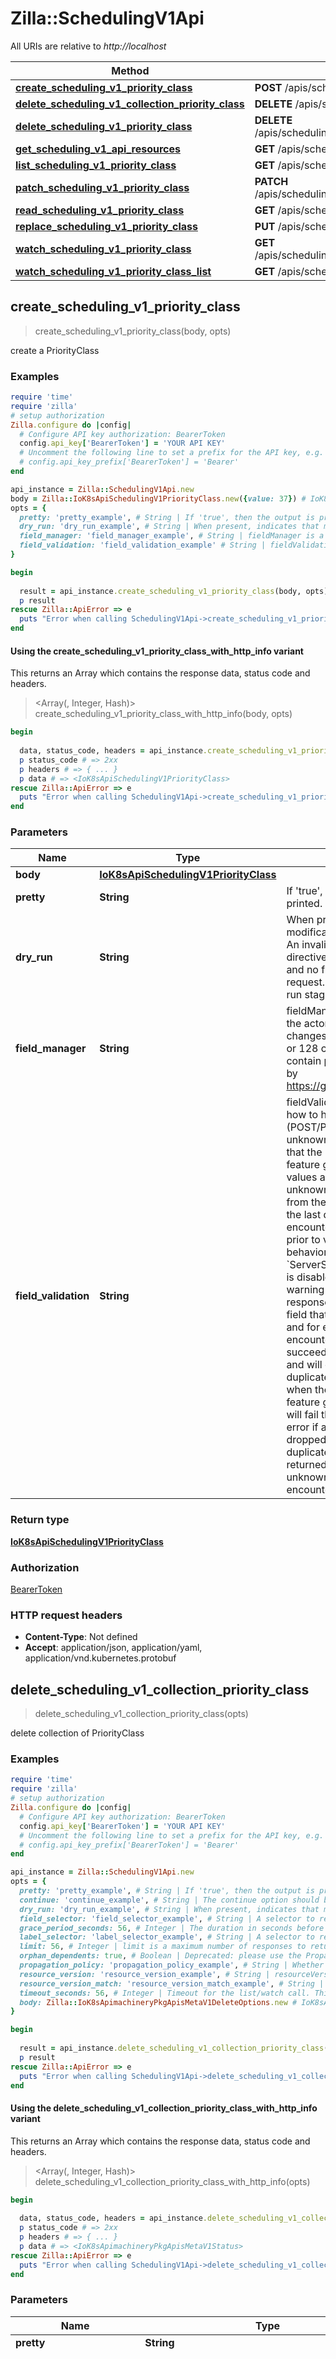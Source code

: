 # Zilla::SchedulingV1Api

All URIs are relative to *http://localhost*

| Method | HTTP request | Description |
| ------ | ------------ | ----------- |
| [**create_scheduling_v1_priority_class**](SchedulingV1Api.md#create_scheduling_v1_priority_class) | **POST** /apis/scheduling.k8s.io/v1/priorityclasses |  |
| [**delete_scheduling_v1_collection_priority_class**](SchedulingV1Api.md#delete_scheduling_v1_collection_priority_class) | **DELETE** /apis/scheduling.k8s.io/v1/priorityclasses |  |
| [**delete_scheduling_v1_priority_class**](SchedulingV1Api.md#delete_scheduling_v1_priority_class) | **DELETE** /apis/scheduling.k8s.io/v1/priorityclasses/{name} |  |
| [**get_scheduling_v1_api_resources**](SchedulingV1Api.md#get_scheduling_v1_api_resources) | **GET** /apis/scheduling.k8s.io/v1/ |  |
| [**list_scheduling_v1_priority_class**](SchedulingV1Api.md#list_scheduling_v1_priority_class) | **GET** /apis/scheduling.k8s.io/v1/priorityclasses |  |
| [**patch_scheduling_v1_priority_class**](SchedulingV1Api.md#patch_scheduling_v1_priority_class) | **PATCH** /apis/scheduling.k8s.io/v1/priorityclasses/{name} |  |
| [**read_scheduling_v1_priority_class**](SchedulingV1Api.md#read_scheduling_v1_priority_class) | **GET** /apis/scheduling.k8s.io/v1/priorityclasses/{name} |  |
| [**replace_scheduling_v1_priority_class**](SchedulingV1Api.md#replace_scheduling_v1_priority_class) | **PUT** /apis/scheduling.k8s.io/v1/priorityclasses/{name} |  |
| [**watch_scheduling_v1_priority_class**](SchedulingV1Api.md#watch_scheduling_v1_priority_class) | **GET** /apis/scheduling.k8s.io/v1/watch/priorityclasses/{name} |  |
| [**watch_scheduling_v1_priority_class_list**](SchedulingV1Api.md#watch_scheduling_v1_priority_class_list) | **GET** /apis/scheduling.k8s.io/v1/watch/priorityclasses |  |


## create_scheduling_v1_priority_class

> <IoK8sApiSchedulingV1PriorityClass> create_scheduling_v1_priority_class(body, opts)



create a PriorityClass

### Examples

```ruby
require 'time'
require 'zilla'
# setup authorization
Zilla.configure do |config|
  # Configure API key authorization: BearerToken
  config.api_key['BearerToken'] = 'YOUR API KEY'
  # Uncomment the following line to set a prefix for the API key, e.g. 'Bearer' (defaults to nil)
  # config.api_key_prefix['BearerToken'] = 'Bearer'
end

api_instance = Zilla::SchedulingV1Api.new
body = Zilla::IoK8sApiSchedulingV1PriorityClass.new({value: 37}) # IoK8sApiSchedulingV1PriorityClass | 
opts = {
  pretty: 'pretty_example', # String | If 'true', then the output is pretty printed.
  dry_run: 'dry_run_example', # String | When present, indicates that modifications should not be persisted. An invalid or unrecognized dryRun directive will result in an error response and no further processing of the request. Valid values are: - All: all dry run stages will be processed
  field_manager: 'field_manager_example', # String | fieldManager is a name associated with the actor or entity that is making these changes. The value must be less than or 128 characters long, and only contain printable characters, as defined by https://golang.org/pkg/unicode/#IsPrint.
  field_validation: 'field_validation_example' # String | fieldValidation instructs the server on how to handle objects in the request (POST/PUT/PATCH) containing unknown or duplicate fields, provided that the `ServerSideFieldValidation` feature gate is also enabled. Valid values are: - Ignore: This will ignore any unknown fields that are silently dropped from the object, and will ignore all but the last duplicate field that the decoder encounters. This is the default behavior prior to v1.23 and is the default behavior when the `ServerSideFieldValidation` feature gate is disabled. - Warn: This will send a warning via the standard warning response header for each unknown field that is dropped from the object, and for each duplicate field that is encountered. The request will still succeed if there are no other errors, and will only persist the last of any duplicate fields. This is the default when the `ServerSideFieldValidation` feature gate is enabled. - Strict: This will fail the request with a BadRequest error if any unknown fields would be dropped from the object, or if any duplicate fields are present. The error returned from the server will contain all unknown and duplicate fields encountered.
}

begin
  
  result = api_instance.create_scheduling_v1_priority_class(body, opts)
  p result
rescue Zilla::ApiError => e
  puts "Error when calling SchedulingV1Api->create_scheduling_v1_priority_class: #{e}"
end
```

#### Using the create_scheduling_v1_priority_class_with_http_info variant

This returns an Array which contains the response data, status code and headers.

> <Array(<IoK8sApiSchedulingV1PriorityClass>, Integer, Hash)> create_scheduling_v1_priority_class_with_http_info(body, opts)

```ruby
begin
  
  data, status_code, headers = api_instance.create_scheduling_v1_priority_class_with_http_info(body, opts)
  p status_code # => 2xx
  p headers # => { ... }
  p data # => <IoK8sApiSchedulingV1PriorityClass>
rescue Zilla::ApiError => e
  puts "Error when calling SchedulingV1Api->create_scheduling_v1_priority_class_with_http_info: #{e}"
end
```

### Parameters

| Name | Type | Description | Notes |
| ---- | ---- | ----------- | ----- |
| **body** | [**IoK8sApiSchedulingV1PriorityClass**](IoK8sApiSchedulingV1PriorityClass.md) |  |  |
| **pretty** | **String** | If &#39;true&#39;, then the output is pretty printed. | [optional] |
| **dry_run** | **String** | When present, indicates that modifications should not be persisted. An invalid or unrecognized dryRun directive will result in an error response and no further processing of the request. Valid values are: - All: all dry run stages will be processed | [optional] |
| **field_manager** | **String** | fieldManager is a name associated with the actor or entity that is making these changes. The value must be less than or 128 characters long, and only contain printable characters, as defined by https://golang.org/pkg/unicode/#IsPrint. | [optional] |
| **field_validation** | **String** | fieldValidation instructs the server on how to handle objects in the request (POST/PUT/PATCH) containing unknown or duplicate fields, provided that the &#x60;ServerSideFieldValidation&#x60; feature gate is also enabled. Valid values are: - Ignore: This will ignore any unknown fields that are silently dropped from the object, and will ignore all but the last duplicate field that the decoder encounters. This is the default behavior prior to v1.23 and is the default behavior when the &#x60;ServerSideFieldValidation&#x60; feature gate is disabled. - Warn: This will send a warning via the standard warning response header for each unknown field that is dropped from the object, and for each duplicate field that is encountered. The request will still succeed if there are no other errors, and will only persist the last of any duplicate fields. This is the default when the &#x60;ServerSideFieldValidation&#x60; feature gate is enabled. - Strict: This will fail the request with a BadRequest error if any unknown fields would be dropped from the object, or if any duplicate fields are present. The error returned from the server will contain all unknown and duplicate fields encountered. | [optional] |

### Return type

[**IoK8sApiSchedulingV1PriorityClass**](IoK8sApiSchedulingV1PriorityClass.md)

### Authorization

[BearerToken](../README.md#BearerToken)

### HTTP request headers

- **Content-Type**: Not defined
- **Accept**: application/json, application/yaml, application/vnd.kubernetes.protobuf


## delete_scheduling_v1_collection_priority_class

> <IoK8sApimachineryPkgApisMetaV1Status> delete_scheduling_v1_collection_priority_class(opts)



delete collection of PriorityClass

### Examples

```ruby
require 'time'
require 'zilla'
# setup authorization
Zilla.configure do |config|
  # Configure API key authorization: BearerToken
  config.api_key['BearerToken'] = 'YOUR API KEY'
  # Uncomment the following line to set a prefix for the API key, e.g. 'Bearer' (defaults to nil)
  # config.api_key_prefix['BearerToken'] = 'Bearer'
end

api_instance = Zilla::SchedulingV1Api.new
opts = {
  pretty: 'pretty_example', # String | If 'true', then the output is pretty printed.
  continue: 'continue_example', # String | The continue option should be set when retrieving more results from the server. Since this value is server defined, clients may only use the continue value from a previous query result with identical query parameters (except for the value of continue) and the server may reject a continue value it does not recognize. If the specified continue value is no longer valid whether due to expiration (generally five to fifteen minutes) or a configuration change on the server, the server will respond with a 410 ResourceExpired error together with a continue token. If the client needs a consistent list, it must restart their list without the continue field. Otherwise, the client may send another list request with the token received with the 410 error, the server will respond with a list starting from the next key, but from the latest snapshot, which is inconsistent from the previous list results - objects that are created, modified, or deleted after the first list request will be included in the response, as long as their keys are after the \"next key\".  This field is not supported when watch is true. Clients may start a watch from the last resourceVersion value returned by the server and not miss any modifications.
  dry_run: 'dry_run_example', # String | When present, indicates that modifications should not be persisted. An invalid or unrecognized dryRun directive will result in an error response and no further processing of the request. Valid values are: - All: all dry run stages will be processed
  field_selector: 'field_selector_example', # String | A selector to restrict the list of returned objects by their fields. Defaults to everything.
  grace_period_seconds: 56, # Integer | The duration in seconds before the object should be deleted. Value must be non-negative integer. The value zero indicates delete immediately. If this value is nil, the default grace period for the specified type will be used. Defaults to a per object value if not specified. zero means delete immediately.
  label_selector: 'label_selector_example', # String | A selector to restrict the list of returned objects by their labels. Defaults to everything.
  limit: 56, # Integer | limit is a maximum number of responses to return for a list call. If more items exist, the server will set the `continue` field on the list metadata to a value that can be used with the same initial query to retrieve the next set of results. Setting a limit may return fewer than the requested amount of items (up to zero items) in the event all requested objects are filtered out and clients should only use the presence of the continue field to determine whether more results are available. Servers may choose not to support the limit argument and will return all of the available results. If limit is specified and the continue field is empty, clients may assume that no more results are available. This field is not supported if watch is true.  The server guarantees that the objects returned when using continue will be identical to issuing a single list call without a limit - that is, no objects created, modified, or deleted after the first request is issued will be included in any subsequent continued requests. This is sometimes referred to as a consistent snapshot, and ensures that a client that is using limit to receive smaller chunks of a very large result can ensure they see all possible objects. If objects are updated during a chunked list the version of the object that was present at the time the first list result was calculated is returned.
  orphan_dependents: true, # Boolean | Deprecated: please use the PropagationPolicy, this field will be deprecated in 1.7. Should the dependent objects be orphaned. If true/false, the \"orphan\" finalizer will be added to/removed from the object's finalizers list. Either this field or PropagationPolicy may be set, but not both.
  propagation_policy: 'propagation_policy_example', # String | Whether and how garbage collection will be performed. Either this field or OrphanDependents may be set, but not both. The default policy is decided by the existing finalizer set in the metadata.finalizers and the resource-specific default policy. Acceptable values are: 'Orphan' - orphan the dependents; 'Background' - allow the garbage collector to delete the dependents in the background; 'Foreground' - a cascading policy that deletes all dependents in the foreground.
  resource_version: 'resource_version_example', # String | resourceVersion sets a constraint on what resource versions a request may be served from. See https://kubernetes.io/docs/reference/using-api/api-concepts/#resource-versions for details.  Defaults to unset
  resource_version_match: 'resource_version_match_example', # String | resourceVersionMatch determines how resourceVersion is applied to list calls. It is highly recommended that resourceVersionMatch be set for list calls where resourceVersion is set See https://kubernetes.io/docs/reference/using-api/api-concepts/#resource-versions for details.  Defaults to unset
  timeout_seconds: 56, # Integer | Timeout for the list/watch call. This limits the duration of the call, regardless of any activity or inactivity.
  body: Zilla::IoK8sApimachineryPkgApisMetaV1DeleteOptions.new # IoK8sApimachineryPkgApisMetaV1DeleteOptions | 
}

begin
  
  result = api_instance.delete_scheduling_v1_collection_priority_class(opts)
  p result
rescue Zilla::ApiError => e
  puts "Error when calling SchedulingV1Api->delete_scheduling_v1_collection_priority_class: #{e}"
end
```

#### Using the delete_scheduling_v1_collection_priority_class_with_http_info variant

This returns an Array which contains the response data, status code and headers.

> <Array(<IoK8sApimachineryPkgApisMetaV1Status>, Integer, Hash)> delete_scheduling_v1_collection_priority_class_with_http_info(opts)

```ruby
begin
  
  data, status_code, headers = api_instance.delete_scheduling_v1_collection_priority_class_with_http_info(opts)
  p status_code # => 2xx
  p headers # => { ... }
  p data # => <IoK8sApimachineryPkgApisMetaV1Status>
rescue Zilla::ApiError => e
  puts "Error when calling SchedulingV1Api->delete_scheduling_v1_collection_priority_class_with_http_info: #{e}"
end
```

### Parameters

| Name | Type | Description | Notes |
| ---- | ---- | ----------- | ----- |
| **pretty** | **String** | If &#39;true&#39;, then the output is pretty printed. | [optional] |
| **continue** | **String** | The continue option should be set when retrieving more results from the server. Since this value is server defined, clients may only use the continue value from a previous query result with identical query parameters (except for the value of continue) and the server may reject a continue value it does not recognize. If the specified continue value is no longer valid whether due to expiration (generally five to fifteen minutes) or a configuration change on the server, the server will respond with a 410 ResourceExpired error together with a continue token. If the client needs a consistent list, it must restart their list without the continue field. Otherwise, the client may send another list request with the token received with the 410 error, the server will respond with a list starting from the next key, but from the latest snapshot, which is inconsistent from the previous list results - objects that are created, modified, or deleted after the first list request will be included in the response, as long as their keys are after the \&quot;next key\&quot;.  This field is not supported when watch is true. Clients may start a watch from the last resourceVersion value returned by the server and not miss any modifications. | [optional] |
| **dry_run** | **String** | When present, indicates that modifications should not be persisted. An invalid or unrecognized dryRun directive will result in an error response and no further processing of the request. Valid values are: - All: all dry run stages will be processed | [optional] |
| **field_selector** | **String** | A selector to restrict the list of returned objects by their fields. Defaults to everything. | [optional] |
| **grace_period_seconds** | **Integer** | The duration in seconds before the object should be deleted. Value must be non-negative integer. The value zero indicates delete immediately. If this value is nil, the default grace period for the specified type will be used. Defaults to a per object value if not specified. zero means delete immediately. | [optional] |
| **label_selector** | **String** | A selector to restrict the list of returned objects by their labels. Defaults to everything. | [optional] |
| **limit** | **Integer** | limit is a maximum number of responses to return for a list call. If more items exist, the server will set the &#x60;continue&#x60; field on the list metadata to a value that can be used with the same initial query to retrieve the next set of results. Setting a limit may return fewer than the requested amount of items (up to zero items) in the event all requested objects are filtered out and clients should only use the presence of the continue field to determine whether more results are available. Servers may choose not to support the limit argument and will return all of the available results. If limit is specified and the continue field is empty, clients may assume that no more results are available. This field is not supported if watch is true.  The server guarantees that the objects returned when using continue will be identical to issuing a single list call without a limit - that is, no objects created, modified, or deleted after the first request is issued will be included in any subsequent continued requests. This is sometimes referred to as a consistent snapshot, and ensures that a client that is using limit to receive smaller chunks of a very large result can ensure they see all possible objects. If objects are updated during a chunked list the version of the object that was present at the time the first list result was calculated is returned. | [optional] |
| **orphan_dependents** | **Boolean** | Deprecated: please use the PropagationPolicy, this field will be deprecated in 1.7. Should the dependent objects be orphaned. If true/false, the \&quot;orphan\&quot; finalizer will be added to/removed from the object&#39;s finalizers list. Either this field or PropagationPolicy may be set, but not both. | [optional] |
| **propagation_policy** | **String** | Whether and how garbage collection will be performed. Either this field or OrphanDependents may be set, but not both. The default policy is decided by the existing finalizer set in the metadata.finalizers and the resource-specific default policy. Acceptable values are: &#39;Orphan&#39; - orphan the dependents; &#39;Background&#39; - allow the garbage collector to delete the dependents in the background; &#39;Foreground&#39; - a cascading policy that deletes all dependents in the foreground. | [optional] |
| **resource_version** | **String** | resourceVersion sets a constraint on what resource versions a request may be served from. See https://kubernetes.io/docs/reference/using-api/api-concepts/#resource-versions for details.  Defaults to unset | [optional] |
| **resource_version_match** | **String** | resourceVersionMatch determines how resourceVersion is applied to list calls. It is highly recommended that resourceVersionMatch be set for list calls where resourceVersion is set See https://kubernetes.io/docs/reference/using-api/api-concepts/#resource-versions for details.  Defaults to unset | [optional] |
| **timeout_seconds** | **Integer** | Timeout for the list/watch call. This limits the duration of the call, regardless of any activity or inactivity. | [optional] |
| **body** | [**IoK8sApimachineryPkgApisMetaV1DeleteOptions**](IoK8sApimachineryPkgApisMetaV1DeleteOptions.md) |  | [optional] |

### Return type

[**IoK8sApimachineryPkgApisMetaV1Status**](IoK8sApimachineryPkgApisMetaV1Status.md)

### Authorization

[BearerToken](../README.md#BearerToken)

### HTTP request headers

- **Content-Type**: Not defined
- **Accept**: application/json, application/yaml, application/vnd.kubernetes.protobuf


## delete_scheduling_v1_priority_class

> <IoK8sApimachineryPkgApisMetaV1Status> delete_scheduling_v1_priority_class(name, opts)



delete a PriorityClass

### Examples

```ruby
require 'time'
require 'zilla'
# setup authorization
Zilla.configure do |config|
  # Configure API key authorization: BearerToken
  config.api_key['BearerToken'] = 'YOUR API KEY'
  # Uncomment the following line to set a prefix for the API key, e.g. 'Bearer' (defaults to nil)
  # config.api_key_prefix['BearerToken'] = 'Bearer'
end

api_instance = Zilla::SchedulingV1Api.new
name = 'name_example' # String | name of the PriorityClass
opts = {
  pretty: 'pretty_example', # String | If 'true', then the output is pretty printed.
  dry_run: 'dry_run_example', # String | When present, indicates that modifications should not be persisted. An invalid or unrecognized dryRun directive will result in an error response and no further processing of the request. Valid values are: - All: all dry run stages will be processed
  grace_period_seconds: 56, # Integer | The duration in seconds before the object should be deleted. Value must be non-negative integer. The value zero indicates delete immediately. If this value is nil, the default grace period for the specified type will be used. Defaults to a per object value if not specified. zero means delete immediately.
  orphan_dependents: true, # Boolean | Deprecated: please use the PropagationPolicy, this field will be deprecated in 1.7. Should the dependent objects be orphaned. If true/false, the \"orphan\" finalizer will be added to/removed from the object's finalizers list. Either this field or PropagationPolicy may be set, but not both.
  propagation_policy: 'propagation_policy_example', # String | Whether and how garbage collection will be performed. Either this field or OrphanDependents may be set, but not both. The default policy is decided by the existing finalizer set in the metadata.finalizers and the resource-specific default policy. Acceptable values are: 'Orphan' - orphan the dependents; 'Background' - allow the garbage collector to delete the dependents in the background; 'Foreground' - a cascading policy that deletes all dependents in the foreground.
  body: Zilla::IoK8sApimachineryPkgApisMetaV1DeleteOptions.new # IoK8sApimachineryPkgApisMetaV1DeleteOptions | 
}

begin
  
  result = api_instance.delete_scheduling_v1_priority_class(name, opts)
  p result
rescue Zilla::ApiError => e
  puts "Error when calling SchedulingV1Api->delete_scheduling_v1_priority_class: #{e}"
end
```

#### Using the delete_scheduling_v1_priority_class_with_http_info variant

This returns an Array which contains the response data, status code and headers.

> <Array(<IoK8sApimachineryPkgApisMetaV1Status>, Integer, Hash)> delete_scheduling_v1_priority_class_with_http_info(name, opts)

```ruby
begin
  
  data, status_code, headers = api_instance.delete_scheduling_v1_priority_class_with_http_info(name, opts)
  p status_code # => 2xx
  p headers # => { ... }
  p data # => <IoK8sApimachineryPkgApisMetaV1Status>
rescue Zilla::ApiError => e
  puts "Error when calling SchedulingV1Api->delete_scheduling_v1_priority_class_with_http_info: #{e}"
end
```

### Parameters

| Name | Type | Description | Notes |
| ---- | ---- | ----------- | ----- |
| **name** | **String** | name of the PriorityClass |  |
| **pretty** | **String** | If &#39;true&#39;, then the output is pretty printed. | [optional] |
| **dry_run** | **String** | When present, indicates that modifications should not be persisted. An invalid or unrecognized dryRun directive will result in an error response and no further processing of the request. Valid values are: - All: all dry run stages will be processed | [optional] |
| **grace_period_seconds** | **Integer** | The duration in seconds before the object should be deleted. Value must be non-negative integer. The value zero indicates delete immediately. If this value is nil, the default grace period for the specified type will be used. Defaults to a per object value if not specified. zero means delete immediately. | [optional] |
| **orphan_dependents** | **Boolean** | Deprecated: please use the PropagationPolicy, this field will be deprecated in 1.7. Should the dependent objects be orphaned. If true/false, the \&quot;orphan\&quot; finalizer will be added to/removed from the object&#39;s finalizers list. Either this field or PropagationPolicy may be set, but not both. | [optional] |
| **propagation_policy** | **String** | Whether and how garbage collection will be performed. Either this field or OrphanDependents may be set, but not both. The default policy is decided by the existing finalizer set in the metadata.finalizers and the resource-specific default policy. Acceptable values are: &#39;Orphan&#39; - orphan the dependents; &#39;Background&#39; - allow the garbage collector to delete the dependents in the background; &#39;Foreground&#39; - a cascading policy that deletes all dependents in the foreground. | [optional] |
| **body** | [**IoK8sApimachineryPkgApisMetaV1DeleteOptions**](IoK8sApimachineryPkgApisMetaV1DeleteOptions.md) |  | [optional] |

### Return type

[**IoK8sApimachineryPkgApisMetaV1Status**](IoK8sApimachineryPkgApisMetaV1Status.md)

### Authorization

[BearerToken](../README.md#BearerToken)

### HTTP request headers

- **Content-Type**: Not defined
- **Accept**: application/json, application/yaml, application/vnd.kubernetes.protobuf


## get_scheduling_v1_api_resources

> <IoK8sApimachineryPkgApisMetaV1APIResourceList> get_scheduling_v1_api_resources



get available resources

### Examples

```ruby
require 'time'
require 'zilla'
# setup authorization
Zilla.configure do |config|
  # Configure API key authorization: BearerToken
  config.api_key['BearerToken'] = 'YOUR API KEY'
  # Uncomment the following line to set a prefix for the API key, e.g. 'Bearer' (defaults to nil)
  # config.api_key_prefix['BearerToken'] = 'Bearer'
end

api_instance = Zilla::SchedulingV1Api.new

begin
  
  result = api_instance.get_scheduling_v1_api_resources
  p result
rescue Zilla::ApiError => e
  puts "Error when calling SchedulingV1Api->get_scheduling_v1_api_resources: #{e}"
end
```

#### Using the get_scheduling_v1_api_resources_with_http_info variant

This returns an Array which contains the response data, status code and headers.

> <Array(<IoK8sApimachineryPkgApisMetaV1APIResourceList>, Integer, Hash)> get_scheduling_v1_api_resources_with_http_info

```ruby
begin
  
  data, status_code, headers = api_instance.get_scheduling_v1_api_resources_with_http_info
  p status_code # => 2xx
  p headers # => { ... }
  p data # => <IoK8sApimachineryPkgApisMetaV1APIResourceList>
rescue Zilla::ApiError => e
  puts "Error when calling SchedulingV1Api->get_scheduling_v1_api_resources_with_http_info: #{e}"
end
```

### Parameters

This endpoint does not need any parameter.

### Return type

[**IoK8sApimachineryPkgApisMetaV1APIResourceList**](IoK8sApimachineryPkgApisMetaV1APIResourceList.md)

### Authorization

[BearerToken](../README.md#BearerToken)

### HTTP request headers

- **Content-Type**: Not defined
- **Accept**: application/json, application/yaml, application/vnd.kubernetes.protobuf


## list_scheduling_v1_priority_class

> <IoK8sApiSchedulingV1PriorityClassList> list_scheduling_v1_priority_class(opts)



list or watch objects of kind PriorityClass

### Examples

```ruby
require 'time'
require 'zilla'
# setup authorization
Zilla.configure do |config|
  # Configure API key authorization: BearerToken
  config.api_key['BearerToken'] = 'YOUR API KEY'
  # Uncomment the following line to set a prefix for the API key, e.g. 'Bearer' (defaults to nil)
  # config.api_key_prefix['BearerToken'] = 'Bearer'
end

api_instance = Zilla::SchedulingV1Api.new
opts = {
  pretty: 'pretty_example', # String | If 'true', then the output is pretty printed.
  allow_watch_bookmarks: true, # Boolean | allowWatchBookmarks requests watch events with type \"BOOKMARK\". Servers that do not implement bookmarks may ignore this flag and bookmarks are sent at the server's discretion. Clients should not assume bookmarks are returned at any specific interval, nor may they assume the server will send any BOOKMARK event during a session. If this is not a watch, this field is ignored.
  continue: 'continue_example', # String | The continue option should be set when retrieving more results from the server. Since this value is server defined, clients may only use the continue value from a previous query result with identical query parameters (except for the value of continue) and the server may reject a continue value it does not recognize. If the specified continue value is no longer valid whether due to expiration (generally five to fifteen minutes) or a configuration change on the server, the server will respond with a 410 ResourceExpired error together with a continue token. If the client needs a consistent list, it must restart their list without the continue field. Otherwise, the client may send another list request with the token received with the 410 error, the server will respond with a list starting from the next key, but from the latest snapshot, which is inconsistent from the previous list results - objects that are created, modified, or deleted after the first list request will be included in the response, as long as their keys are after the \"next key\".  This field is not supported when watch is true. Clients may start a watch from the last resourceVersion value returned by the server and not miss any modifications.
  field_selector: 'field_selector_example', # String | A selector to restrict the list of returned objects by their fields. Defaults to everything.
  label_selector: 'label_selector_example', # String | A selector to restrict the list of returned objects by their labels. Defaults to everything.
  limit: 56, # Integer | limit is a maximum number of responses to return for a list call. If more items exist, the server will set the `continue` field on the list metadata to a value that can be used with the same initial query to retrieve the next set of results. Setting a limit may return fewer than the requested amount of items (up to zero items) in the event all requested objects are filtered out and clients should only use the presence of the continue field to determine whether more results are available. Servers may choose not to support the limit argument and will return all of the available results. If limit is specified and the continue field is empty, clients may assume that no more results are available. This field is not supported if watch is true.  The server guarantees that the objects returned when using continue will be identical to issuing a single list call without a limit - that is, no objects created, modified, or deleted after the first request is issued will be included in any subsequent continued requests. This is sometimes referred to as a consistent snapshot, and ensures that a client that is using limit to receive smaller chunks of a very large result can ensure they see all possible objects. If objects are updated during a chunked list the version of the object that was present at the time the first list result was calculated is returned.
  resource_version: 'resource_version_example', # String | resourceVersion sets a constraint on what resource versions a request may be served from. See https://kubernetes.io/docs/reference/using-api/api-concepts/#resource-versions for details.  Defaults to unset
  resource_version_match: 'resource_version_match_example', # String | resourceVersionMatch determines how resourceVersion is applied to list calls. It is highly recommended that resourceVersionMatch be set for list calls where resourceVersion is set See https://kubernetes.io/docs/reference/using-api/api-concepts/#resource-versions for details.  Defaults to unset
  timeout_seconds: 56, # Integer | Timeout for the list/watch call. This limits the duration of the call, regardless of any activity or inactivity.
  watch: true # Boolean | Watch for changes to the described resources and return them as a stream of add, update, and remove notifications. Specify resourceVersion.
}

begin
  
  result = api_instance.list_scheduling_v1_priority_class(opts)
  p result
rescue Zilla::ApiError => e
  puts "Error when calling SchedulingV1Api->list_scheduling_v1_priority_class: #{e}"
end
```

#### Using the list_scheduling_v1_priority_class_with_http_info variant

This returns an Array which contains the response data, status code and headers.

> <Array(<IoK8sApiSchedulingV1PriorityClassList>, Integer, Hash)> list_scheduling_v1_priority_class_with_http_info(opts)

```ruby
begin
  
  data, status_code, headers = api_instance.list_scheduling_v1_priority_class_with_http_info(opts)
  p status_code # => 2xx
  p headers # => { ... }
  p data # => <IoK8sApiSchedulingV1PriorityClassList>
rescue Zilla::ApiError => e
  puts "Error when calling SchedulingV1Api->list_scheduling_v1_priority_class_with_http_info: #{e}"
end
```

### Parameters

| Name | Type | Description | Notes |
| ---- | ---- | ----------- | ----- |
| **pretty** | **String** | If &#39;true&#39;, then the output is pretty printed. | [optional] |
| **allow_watch_bookmarks** | **Boolean** | allowWatchBookmarks requests watch events with type \&quot;BOOKMARK\&quot;. Servers that do not implement bookmarks may ignore this flag and bookmarks are sent at the server&#39;s discretion. Clients should not assume bookmarks are returned at any specific interval, nor may they assume the server will send any BOOKMARK event during a session. If this is not a watch, this field is ignored. | [optional] |
| **continue** | **String** | The continue option should be set when retrieving more results from the server. Since this value is server defined, clients may only use the continue value from a previous query result with identical query parameters (except for the value of continue) and the server may reject a continue value it does not recognize. If the specified continue value is no longer valid whether due to expiration (generally five to fifteen minutes) or a configuration change on the server, the server will respond with a 410 ResourceExpired error together with a continue token. If the client needs a consistent list, it must restart their list without the continue field. Otherwise, the client may send another list request with the token received with the 410 error, the server will respond with a list starting from the next key, but from the latest snapshot, which is inconsistent from the previous list results - objects that are created, modified, or deleted after the first list request will be included in the response, as long as their keys are after the \&quot;next key\&quot;.  This field is not supported when watch is true. Clients may start a watch from the last resourceVersion value returned by the server and not miss any modifications. | [optional] |
| **field_selector** | **String** | A selector to restrict the list of returned objects by their fields. Defaults to everything. | [optional] |
| **label_selector** | **String** | A selector to restrict the list of returned objects by their labels. Defaults to everything. | [optional] |
| **limit** | **Integer** | limit is a maximum number of responses to return for a list call. If more items exist, the server will set the &#x60;continue&#x60; field on the list metadata to a value that can be used with the same initial query to retrieve the next set of results. Setting a limit may return fewer than the requested amount of items (up to zero items) in the event all requested objects are filtered out and clients should only use the presence of the continue field to determine whether more results are available. Servers may choose not to support the limit argument and will return all of the available results. If limit is specified and the continue field is empty, clients may assume that no more results are available. This field is not supported if watch is true.  The server guarantees that the objects returned when using continue will be identical to issuing a single list call without a limit - that is, no objects created, modified, or deleted after the first request is issued will be included in any subsequent continued requests. This is sometimes referred to as a consistent snapshot, and ensures that a client that is using limit to receive smaller chunks of a very large result can ensure they see all possible objects. If objects are updated during a chunked list the version of the object that was present at the time the first list result was calculated is returned. | [optional] |
| **resource_version** | **String** | resourceVersion sets a constraint on what resource versions a request may be served from. See https://kubernetes.io/docs/reference/using-api/api-concepts/#resource-versions for details.  Defaults to unset | [optional] |
| **resource_version_match** | **String** | resourceVersionMatch determines how resourceVersion is applied to list calls. It is highly recommended that resourceVersionMatch be set for list calls where resourceVersion is set See https://kubernetes.io/docs/reference/using-api/api-concepts/#resource-versions for details.  Defaults to unset | [optional] |
| **timeout_seconds** | **Integer** | Timeout for the list/watch call. This limits the duration of the call, regardless of any activity or inactivity. | [optional] |
| **watch** | **Boolean** | Watch for changes to the described resources and return them as a stream of add, update, and remove notifications. Specify resourceVersion. | [optional] |

### Return type

[**IoK8sApiSchedulingV1PriorityClassList**](IoK8sApiSchedulingV1PriorityClassList.md)

### Authorization

[BearerToken](../README.md#BearerToken)

### HTTP request headers

- **Content-Type**: Not defined
- **Accept**: application/json, application/yaml, application/vnd.kubernetes.protobuf, application/json;stream=watch, application/vnd.kubernetes.protobuf;stream=watch


## patch_scheduling_v1_priority_class

> <IoK8sApiSchedulingV1PriorityClass> patch_scheduling_v1_priority_class(name, body, opts)



partially update the specified PriorityClass

### Examples

```ruby
require 'time'
require 'zilla'
# setup authorization
Zilla.configure do |config|
  # Configure API key authorization: BearerToken
  config.api_key['BearerToken'] = 'YOUR API KEY'
  # Uncomment the following line to set a prefix for the API key, e.g. 'Bearer' (defaults to nil)
  # config.api_key_prefix['BearerToken'] = 'Bearer'
end

api_instance = Zilla::SchedulingV1Api.new
name = 'name_example' # String | name of the PriorityClass
body = { ... } # Object | 
opts = {
  pretty: 'pretty_example', # String | If 'true', then the output is pretty printed.
  dry_run: 'dry_run_example', # String | When present, indicates that modifications should not be persisted. An invalid or unrecognized dryRun directive will result in an error response and no further processing of the request. Valid values are: - All: all dry run stages will be processed
  field_manager: 'field_manager_example', # String | fieldManager is a name associated with the actor or entity that is making these changes. The value must be less than or 128 characters long, and only contain printable characters, as defined by https://golang.org/pkg/unicode/#IsPrint. This field is required for apply requests (application/apply-patch) but optional for non-apply patch types (JsonPatch, MergePatch, StrategicMergePatch).
  field_validation: 'field_validation_example', # String | fieldValidation instructs the server on how to handle objects in the request (POST/PUT/PATCH) containing unknown or duplicate fields, provided that the `ServerSideFieldValidation` feature gate is also enabled. Valid values are: - Ignore: This will ignore any unknown fields that are silently dropped from the object, and will ignore all but the last duplicate field that the decoder encounters. This is the default behavior prior to v1.23 and is the default behavior when the `ServerSideFieldValidation` feature gate is disabled. - Warn: This will send a warning via the standard warning response header for each unknown field that is dropped from the object, and for each duplicate field that is encountered. The request will still succeed if there are no other errors, and will only persist the last of any duplicate fields. This is the default when the `ServerSideFieldValidation` feature gate is enabled. - Strict: This will fail the request with a BadRequest error if any unknown fields would be dropped from the object, or if any duplicate fields are present. The error returned from the server will contain all unknown and duplicate fields encountered.
  force: true # Boolean | Force is going to \"force\" Apply requests. It means user will re-acquire conflicting fields owned by other people. Force flag must be unset for non-apply patch requests.
}

begin
  
  result = api_instance.patch_scheduling_v1_priority_class(name, body, opts)
  p result
rescue Zilla::ApiError => e
  puts "Error when calling SchedulingV1Api->patch_scheduling_v1_priority_class: #{e}"
end
```

#### Using the patch_scheduling_v1_priority_class_with_http_info variant

This returns an Array which contains the response data, status code and headers.

> <Array(<IoK8sApiSchedulingV1PriorityClass>, Integer, Hash)> patch_scheduling_v1_priority_class_with_http_info(name, body, opts)

```ruby
begin
  
  data, status_code, headers = api_instance.patch_scheduling_v1_priority_class_with_http_info(name, body, opts)
  p status_code # => 2xx
  p headers # => { ... }
  p data # => <IoK8sApiSchedulingV1PriorityClass>
rescue Zilla::ApiError => e
  puts "Error when calling SchedulingV1Api->patch_scheduling_v1_priority_class_with_http_info: #{e}"
end
```

### Parameters

| Name | Type | Description | Notes |
| ---- | ---- | ----------- | ----- |
| **name** | **String** | name of the PriorityClass |  |
| **body** | **Object** |  |  |
| **pretty** | **String** | If &#39;true&#39;, then the output is pretty printed. | [optional] |
| **dry_run** | **String** | When present, indicates that modifications should not be persisted. An invalid or unrecognized dryRun directive will result in an error response and no further processing of the request. Valid values are: - All: all dry run stages will be processed | [optional] |
| **field_manager** | **String** | fieldManager is a name associated with the actor or entity that is making these changes. The value must be less than or 128 characters long, and only contain printable characters, as defined by https://golang.org/pkg/unicode/#IsPrint. This field is required for apply requests (application/apply-patch) but optional for non-apply patch types (JsonPatch, MergePatch, StrategicMergePatch). | [optional] |
| **field_validation** | **String** | fieldValidation instructs the server on how to handle objects in the request (POST/PUT/PATCH) containing unknown or duplicate fields, provided that the &#x60;ServerSideFieldValidation&#x60; feature gate is also enabled. Valid values are: - Ignore: This will ignore any unknown fields that are silently dropped from the object, and will ignore all but the last duplicate field that the decoder encounters. This is the default behavior prior to v1.23 and is the default behavior when the &#x60;ServerSideFieldValidation&#x60; feature gate is disabled. - Warn: This will send a warning via the standard warning response header for each unknown field that is dropped from the object, and for each duplicate field that is encountered. The request will still succeed if there are no other errors, and will only persist the last of any duplicate fields. This is the default when the &#x60;ServerSideFieldValidation&#x60; feature gate is enabled. - Strict: This will fail the request with a BadRequest error if any unknown fields would be dropped from the object, or if any duplicate fields are present. The error returned from the server will contain all unknown and duplicate fields encountered. | [optional] |
| **force** | **Boolean** | Force is going to \&quot;force\&quot; Apply requests. It means user will re-acquire conflicting fields owned by other people. Force flag must be unset for non-apply patch requests. | [optional] |

### Return type

[**IoK8sApiSchedulingV1PriorityClass**](IoK8sApiSchedulingV1PriorityClass.md)

### Authorization

[BearerToken](../README.md#BearerToken)

### HTTP request headers

- **Content-Type**: application/json-patch+json, application/merge-patch+json, application/strategic-merge-patch+json, application/apply-patch+yaml
- **Accept**: application/json, application/yaml, application/vnd.kubernetes.protobuf


## read_scheduling_v1_priority_class

> <IoK8sApiSchedulingV1PriorityClass> read_scheduling_v1_priority_class(name, opts)



read the specified PriorityClass

### Examples

```ruby
require 'time'
require 'zilla'
# setup authorization
Zilla.configure do |config|
  # Configure API key authorization: BearerToken
  config.api_key['BearerToken'] = 'YOUR API KEY'
  # Uncomment the following line to set a prefix for the API key, e.g. 'Bearer' (defaults to nil)
  # config.api_key_prefix['BearerToken'] = 'Bearer'
end

api_instance = Zilla::SchedulingV1Api.new
name = 'name_example' # String | name of the PriorityClass
opts = {
  pretty: 'pretty_example' # String | If 'true', then the output is pretty printed.
}

begin
  
  result = api_instance.read_scheduling_v1_priority_class(name, opts)
  p result
rescue Zilla::ApiError => e
  puts "Error when calling SchedulingV1Api->read_scheduling_v1_priority_class: #{e}"
end
```

#### Using the read_scheduling_v1_priority_class_with_http_info variant

This returns an Array which contains the response data, status code and headers.

> <Array(<IoK8sApiSchedulingV1PriorityClass>, Integer, Hash)> read_scheduling_v1_priority_class_with_http_info(name, opts)

```ruby
begin
  
  data, status_code, headers = api_instance.read_scheduling_v1_priority_class_with_http_info(name, opts)
  p status_code # => 2xx
  p headers # => { ... }
  p data # => <IoK8sApiSchedulingV1PriorityClass>
rescue Zilla::ApiError => e
  puts "Error when calling SchedulingV1Api->read_scheduling_v1_priority_class_with_http_info: #{e}"
end
```

### Parameters

| Name | Type | Description | Notes |
| ---- | ---- | ----------- | ----- |
| **name** | **String** | name of the PriorityClass |  |
| **pretty** | **String** | If &#39;true&#39;, then the output is pretty printed. | [optional] |

### Return type

[**IoK8sApiSchedulingV1PriorityClass**](IoK8sApiSchedulingV1PriorityClass.md)

### Authorization

[BearerToken](../README.md#BearerToken)

### HTTP request headers

- **Content-Type**: Not defined
- **Accept**: application/json, application/yaml, application/vnd.kubernetes.protobuf


## replace_scheduling_v1_priority_class

> <IoK8sApiSchedulingV1PriorityClass> replace_scheduling_v1_priority_class(name, body, opts)



replace the specified PriorityClass

### Examples

```ruby
require 'time'
require 'zilla'
# setup authorization
Zilla.configure do |config|
  # Configure API key authorization: BearerToken
  config.api_key['BearerToken'] = 'YOUR API KEY'
  # Uncomment the following line to set a prefix for the API key, e.g. 'Bearer' (defaults to nil)
  # config.api_key_prefix['BearerToken'] = 'Bearer'
end

api_instance = Zilla::SchedulingV1Api.new
name = 'name_example' # String | name of the PriorityClass
body = Zilla::IoK8sApiSchedulingV1PriorityClass.new({value: 37}) # IoK8sApiSchedulingV1PriorityClass | 
opts = {
  pretty: 'pretty_example', # String | If 'true', then the output is pretty printed.
  dry_run: 'dry_run_example', # String | When present, indicates that modifications should not be persisted. An invalid or unrecognized dryRun directive will result in an error response and no further processing of the request. Valid values are: - All: all dry run stages will be processed
  field_manager: 'field_manager_example', # String | fieldManager is a name associated with the actor or entity that is making these changes. The value must be less than or 128 characters long, and only contain printable characters, as defined by https://golang.org/pkg/unicode/#IsPrint.
  field_validation: 'field_validation_example' # String | fieldValidation instructs the server on how to handle objects in the request (POST/PUT/PATCH) containing unknown or duplicate fields, provided that the `ServerSideFieldValidation` feature gate is also enabled. Valid values are: - Ignore: This will ignore any unknown fields that are silently dropped from the object, and will ignore all but the last duplicate field that the decoder encounters. This is the default behavior prior to v1.23 and is the default behavior when the `ServerSideFieldValidation` feature gate is disabled. - Warn: This will send a warning via the standard warning response header for each unknown field that is dropped from the object, and for each duplicate field that is encountered. The request will still succeed if there are no other errors, and will only persist the last of any duplicate fields. This is the default when the `ServerSideFieldValidation` feature gate is enabled. - Strict: This will fail the request with a BadRequest error if any unknown fields would be dropped from the object, or if any duplicate fields are present. The error returned from the server will contain all unknown and duplicate fields encountered.
}

begin
  
  result = api_instance.replace_scheduling_v1_priority_class(name, body, opts)
  p result
rescue Zilla::ApiError => e
  puts "Error when calling SchedulingV1Api->replace_scheduling_v1_priority_class: #{e}"
end
```

#### Using the replace_scheduling_v1_priority_class_with_http_info variant

This returns an Array which contains the response data, status code and headers.

> <Array(<IoK8sApiSchedulingV1PriorityClass>, Integer, Hash)> replace_scheduling_v1_priority_class_with_http_info(name, body, opts)

```ruby
begin
  
  data, status_code, headers = api_instance.replace_scheduling_v1_priority_class_with_http_info(name, body, opts)
  p status_code # => 2xx
  p headers # => { ... }
  p data # => <IoK8sApiSchedulingV1PriorityClass>
rescue Zilla::ApiError => e
  puts "Error when calling SchedulingV1Api->replace_scheduling_v1_priority_class_with_http_info: #{e}"
end
```

### Parameters

| Name | Type | Description | Notes |
| ---- | ---- | ----------- | ----- |
| **name** | **String** | name of the PriorityClass |  |
| **body** | [**IoK8sApiSchedulingV1PriorityClass**](IoK8sApiSchedulingV1PriorityClass.md) |  |  |
| **pretty** | **String** | If &#39;true&#39;, then the output is pretty printed. | [optional] |
| **dry_run** | **String** | When present, indicates that modifications should not be persisted. An invalid or unrecognized dryRun directive will result in an error response and no further processing of the request. Valid values are: - All: all dry run stages will be processed | [optional] |
| **field_manager** | **String** | fieldManager is a name associated with the actor or entity that is making these changes. The value must be less than or 128 characters long, and only contain printable characters, as defined by https://golang.org/pkg/unicode/#IsPrint. | [optional] |
| **field_validation** | **String** | fieldValidation instructs the server on how to handle objects in the request (POST/PUT/PATCH) containing unknown or duplicate fields, provided that the &#x60;ServerSideFieldValidation&#x60; feature gate is also enabled. Valid values are: - Ignore: This will ignore any unknown fields that are silently dropped from the object, and will ignore all but the last duplicate field that the decoder encounters. This is the default behavior prior to v1.23 and is the default behavior when the &#x60;ServerSideFieldValidation&#x60; feature gate is disabled. - Warn: This will send a warning via the standard warning response header for each unknown field that is dropped from the object, and for each duplicate field that is encountered. The request will still succeed if there are no other errors, and will only persist the last of any duplicate fields. This is the default when the &#x60;ServerSideFieldValidation&#x60; feature gate is enabled. - Strict: This will fail the request with a BadRequest error if any unknown fields would be dropped from the object, or if any duplicate fields are present. The error returned from the server will contain all unknown and duplicate fields encountered. | [optional] |

### Return type

[**IoK8sApiSchedulingV1PriorityClass**](IoK8sApiSchedulingV1PriorityClass.md)

### Authorization

[BearerToken](../README.md#BearerToken)

### HTTP request headers

- **Content-Type**: Not defined
- **Accept**: application/json, application/yaml, application/vnd.kubernetes.protobuf


## watch_scheduling_v1_priority_class

> <IoK8sApimachineryPkgApisMetaV1WatchEvent> watch_scheduling_v1_priority_class(name, opts)



watch changes to an object of kind PriorityClass. deprecated: use the 'watch' parameter with a list operation instead, filtered to a single item with the 'fieldSelector' parameter.

### Examples

```ruby
require 'time'
require 'zilla'
# setup authorization
Zilla.configure do |config|
  # Configure API key authorization: BearerToken
  config.api_key['BearerToken'] = 'YOUR API KEY'
  # Uncomment the following line to set a prefix for the API key, e.g. 'Bearer' (defaults to nil)
  # config.api_key_prefix['BearerToken'] = 'Bearer'
end

api_instance = Zilla::SchedulingV1Api.new
name = 'name_example' # String | name of the PriorityClass
opts = {
  allow_watch_bookmarks: true, # Boolean | allowWatchBookmarks requests watch events with type \"BOOKMARK\". Servers that do not implement bookmarks may ignore this flag and bookmarks are sent at the server's discretion. Clients should not assume bookmarks are returned at any specific interval, nor may they assume the server will send any BOOKMARK event during a session. If this is not a watch, this field is ignored.
  continue: 'continue_example', # String | The continue option should be set when retrieving more results from the server. Since this value is server defined, clients may only use the continue value from a previous query result with identical query parameters (except for the value of continue) and the server may reject a continue value it does not recognize. If the specified continue value is no longer valid whether due to expiration (generally five to fifteen minutes) or a configuration change on the server, the server will respond with a 410 ResourceExpired error together with a continue token. If the client needs a consistent list, it must restart their list without the continue field. Otherwise, the client may send another list request with the token received with the 410 error, the server will respond with a list starting from the next key, but from the latest snapshot, which is inconsistent from the previous list results - objects that are created, modified, or deleted after the first list request will be included in the response, as long as their keys are after the \"next key\".  This field is not supported when watch is true. Clients may start a watch from the last resourceVersion value returned by the server and not miss any modifications.
  field_selector: 'field_selector_example', # String | A selector to restrict the list of returned objects by their fields. Defaults to everything.
  label_selector: 'label_selector_example', # String | A selector to restrict the list of returned objects by their labels. Defaults to everything.
  limit: 56, # Integer | limit is a maximum number of responses to return for a list call. If more items exist, the server will set the `continue` field on the list metadata to a value that can be used with the same initial query to retrieve the next set of results. Setting a limit may return fewer than the requested amount of items (up to zero items) in the event all requested objects are filtered out and clients should only use the presence of the continue field to determine whether more results are available. Servers may choose not to support the limit argument and will return all of the available results. If limit is specified and the continue field is empty, clients may assume that no more results are available. This field is not supported if watch is true.  The server guarantees that the objects returned when using continue will be identical to issuing a single list call without a limit - that is, no objects created, modified, or deleted after the first request is issued will be included in any subsequent continued requests. This is sometimes referred to as a consistent snapshot, and ensures that a client that is using limit to receive smaller chunks of a very large result can ensure they see all possible objects. If objects are updated during a chunked list the version of the object that was present at the time the first list result was calculated is returned.
  pretty: 'pretty_example', # String | If 'true', then the output is pretty printed.
  resource_version: 'resource_version_example', # String | resourceVersion sets a constraint on what resource versions a request may be served from. See https://kubernetes.io/docs/reference/using-api/api-concepts/#resource-versions for details.  Defaults to unset
  resource_version_match: 'resource_version_match_example', # String | resourceVersionMatch determines how resourceVersion is applied to list calls. It is highly recommended that resourceVersionMatch be set for list calls where resourceVersion is set See https://kubernetes.io/docs/reference/using-api/api-concepts/#resource-versions for details.  Defaults to unset
  timeout_seconds: 56, # Integer | Timeout for the list/watch call. This limits the duration of the call, regardless of any activity or inactivity.
  watch: true # Boolean | Watch for changes to the described resources and return them as a stream of add, update, and remove notifications. Specify resourceVersion.
}

begin
  
  result = api_instance.watch_scheduling_v1_priority_class(name, opts)
  p result
rescue Zilla::ApiError => e
  puts "Error when calling SchedulingV1Api->watch_scheduling_v1_priority_class: #{e}"
end
```

#### Using the watch_scheduling_v1_priority_class_with_http_info variant

This returns an Array which contains the response data, status code and headers.

> <Array(<IoK8sApimachineryPkgApisMetaV1WatchEvent>, Integer, Hash)> watch_scheduling_v1_priority_class_with_http_info(name, opts)

```ruby
begin
  
  data, status_code, headers = api_instance.watch_scheduling_v1_priority_class_with_http_info(name, opts)
  p status_code # => 2xx
  p headers # => { ... }
  p data # => <IoK8sApimachineryPkgApisMetaV1WatchEvent>
rescue Zilla::ApiError => e
  puts "Error when calling SchedulingV1Api->watch_scheduling_v1_priority_class_with_http_info: #{e}"
end
```

### Parameters

| Name | Type | Description | Notes |
| ---- | ---- | ----------- | ----- |
| **name** | **String** | name of the PriorityClass |  |
| **allow_watch_bookmarks** | **Boolean** | allowWatchBookmarks requests watch events with type \&quot;BOOKMARK\&quot;. Servers that do not implement bookmarks may ignore this flag and bookmarks are sent at the server&#39;s discretion. Clients should not assume bookmarks are returned at any specific interval, nor may they assume the server will send any BOOKMARK event during a session. If this is not a watch, this field is ignored. | [optional] |
| **continue** | **String** | The continue option should be set when retrieving more results from the server. Since this value is server defined, clients may only use the continue value from a previous query result with identical query parameters (except for the value of continue) and the server may reject a continue value it does not recognize. If the specified continue value is no longer valid whether due to expiration (generally five to fifteen minutes) or a configuration change on the server, the server will respond with a 410 ResourceExpired error together with a continue token. If the client needs a consistent list, it must restart their list without the continue field. Otherwise, the client may send another list request with the token received with the 410 error, the server will respond with a list starting from the next key, but from the latest snapshot, which is inconsistent from the previous list results - objects that are created, modified, or deleted after the first list request will be included in the response, as long as their keys are after the \&quot;next key\&quot;.  This field is not supported when watch is true. Clients may start a watch from the last resourceVersion value returned by the server and not miss any modifications. | [optional] |
| **field_selector** | **String** | A selector to restrict the list of returned objects by their fields. Defaults to everything. | [optional] |
| **label_selector** | **String** | A selector to restrict the list of returned objects by their labels. Defaults to everything. | [optional] |
| **limit** | **Integer** | limit is a maximum number of responses to return for a list call. If more items exist, the server will set the &#x60;continue&#x60; field on the list metadata to a value that can be used with the same initial query to retrieve the next set of results. Setting a limit may return fewer than the requested amount of items (up to zero items) in the event all requested objects are filtered out and clients should only use the presence of the continue field to determine whether more results are available. Servers may choose not to support the limit argument and will return all of the available results. If limit is specified and the continue field is empty, clients may assume that no more results are available. This field is not supported if watch is true.  The server guarantees that the objects returned when using continue will be identical to issuing a single list call without a limit - that is, no objects created, modified, or deleted after the first request is issued will be included in any subsequent continued requests. This is sometimes referred to as a consistent snapshot, and ensures that a client that is using limit to receive smaller chunks of a very large result can ensure they see all possible objects. If objects are updated during a chunked list the version of the object that was present at the time the first list result was calculated is returned. | [optional] |
| **pretty** | **String** | If &#39;true&#39;, then the output is pretty printed. | [optional] |
| **resource_version** | **String** | resourceVersion sets a constraint on what resource versions a request may be served from. See https://kubernetes.io/docs/reference/using-api/api-concepts/#resource-versions for details.  Defaults to unset | [optional] |
| **resource_version_match** | **String** | resourceVersionMatch determines how resourceVersion is applied to list calls. It is highly recommended that resourceVersionMatch be set for list calls where resourceVersion is set See https://kubernetes.io/docs/reference/using-api/api-concepts/#resource-versions for details.  Defaults to unset | [optional] |
| **timeout_seconds** | **Integer** | Timeout for the list/watch call. This limits the duration of the call, regardless of any activity or inactivity. | [optional] |
| **watch** | **Boolean** | Watch for changes to the described resources and return them as a stream of add, update, and remove notifications. Specify resourceVersion. | [optional] |

### Return type

[**IoK8sApimachineryPkgApisMetaV1WatchEvent**](IoK8sApimachineryPkgApisMetaV1WatchEvent.md)

### Authorization

[BearerToken](../README.md#BearerToken)

### HTTP request headers

- **Content-Type**: Not defined
- **Accept**: application/json, application/yaml, application/vnd.kubernetes.protobuf, application/json;stream=watch, application/vnd.kubernetes.protobuf;stream=watch


## watch_scheduling_v1_priority_class_list

> <IoK8sApimachineryPkgApisMetaV1WatchEvent> watch_scheduling_v1_priority_class_list(opts)



watch individual changes to a list of PriorityClass. deprecated: use the 'watch' parameter with a list operation instead.

### Examples

```ruby
require 'time'
require 'zilla'
# setup authorization
Zilla.configure do |config|
  # Configure API key authorization: BearerToken
  config.api_key['BearerToken'] = 'YOUR API KEY'
  # Uncomment the following line to set a prefix for the API key, e.g. 'Bearer' (defaults to nil)
  # config.api_key_prefix['BearerToken'] = 'Bearer'
end

api_instance = Zilla::SchedulingV1Api.new
opts = {
  allow_watch_bookmarks: true, # Boolean | allowWatchBookmarks requests watch events with type \"BOOKMARK\". Servers that do not implement bookmarks may ignore this flag and bookmarks are sent at the server's discretion. Clients should not assume bookmarks are returned at any specific interval, nor may they assume the server will send any BOOKMARK event during a session. If this is not a watch, this field is ignored.
  continue: 'continue_example', # String | The continue option should be set when retrieving more results from the server. Since this value is server defined, clients may only use the continue value from a previous query result with identical query parameters (except for the value of continue) and the server may reject a continue value it does not recognize. If the specified continue value is no longer valid whether due to expiration (generally five to fifteen minutes) or a configuration change on the server, the server will respond with a 410 ResourceExpired error together with a continue token. If the client needs a consistent list, it must restart their list without the continue field. Otherwise, the client may send another list request with the token received with the 410 error, the server will respond with a list starting from the next key, but from the latest snapshot, which is inconsistent from the previous list results - objects that are created, modified, or deleted after the first list request will be included in the response, as long as their keys are after the \"next key\".  This field is not supported when watch is true. Clients may start a watch from the last resourceVersion value returned by the server and not miss any modifications.
  field_selector: 'field_selector_example', # String | A selector to restrict the list of returned objects by their fields. Defaults to everything.
  label_selector: 'label_selector_example', # String | A selector to restrict the list of returned objects by their labels. Defaults to everything.
  limit: 56, # Integer | limit is a maximum number of responses to return for a list call. If more items exist, the server will set the `continue` field on the list metadata to a value that can be used with the same initial query to retrieve the next set of results. Setting a limit may return fewer than the requested amount of items (up to zero items) in the event all requested objects are filtered out and clients should only use the presence of the continue field to determine whether more results are available. Servers may choose not to support the limit argument and will return all of the available results. If limit is specified and the continue field is empty, clients may assume that no more results are available. This field is not supported if watch is true.  The server guarantees that the objects returned when using continue will be identical to issuing a single list call without a limit - that is, no objects created, modified, or deleted after the first request is issued will be included in any subsequent continued requests. This is sometimes referred to as a consistent snapshot, and ensures that a client that is using limit to receive smaller chunks of a very large result can ensure they see all possible objects. If objects are updated during a chunked list the version of the object that was present at the time the first list result was calculated is returned.
  pretty: 'pretty_example', # String | If 'true', then the output is pretty printed.
  resource_version: 'resource_version_example', # String | resourceVersion sets a constraint on what resource versions a request may be served from. See https://kubernetes.io/docs/reference/using-api/api-concepts/#resource-versions for details.  Defaults to unset
  resource_version_match: 'resource_version_match_example', # String | resourceVersionMatch determines how resourceVersion is applied to list calls. It is highly recommended that resourceVersionMatch be set for list calls where resourceVersion is set See https://kubernetes.io/docs/reference/using-api/api-concepts/#resource-versions for details.  Defaults to unset
  timeout_seconds: 56, # Integer | Timeout for the list/watch call. This limits the duration of the call, regardless of any activity or inactivity.
  watch: true # Boolean | Watch for changes to the described resources and return them as a stream of add, update, and remove notifications. Specify resourceVersion.
}

begin
  
  result = api_instance.watch_scheduling_v1_priority_class_list(opts)
  p result
rescue Zilla::ApiError => e
  puts "Error when calling SchedulingV1Api->watch_scheduling_v1_priority_class_list: #{e}"
end
```

#### Using the watch_scheduling_v1_priority_class_list_with_http_info variant

This returns an Array which contains the response data, status code and headers.

> <Array(<IoK8sApimachineryPkgApisMetaV1WatchEvent>, Integer, Hash)> watch_scheduling_v1_priority_class_list_with_http_info(opts)

```ruby
begin
  
  data, status_code, headers = api_instance.watch_scheduling_v1_priority_class_list_with_http_info(opts)
  p status_code # => 2xx
  p headers # => { ... }
  p data # => <IoK8sApimachineryPkgApisMetaV1WatchEvent>
rescue Zilla::ApiError => e
  puts "Error when calling SchedulingV1Api->watch_scheduling_v1_priority_class_list_with_http_info: #{e}"
end
```

### Parameters

| Name | Type | Description | Notes |
| ---- | ---- | ----------- | ----- |
| **allow_watch_bookmarks** | **Boolean** | allowWatchBookmarks requests watch events with type \&quot;BOOKMARK\&quot;. Servers that do not implement bookmarks may ignore this flag and bookmarks are sent at the server&#39;s discretion. Clients should not assume bookmarks are returned at any specific interval, nor may they assume the server will send any BOOKMARK event during a session. If this is not a watch, this field is ignored. | [optional] |
| **continue** | **String** | The continue option should be set when retrieving more results from the server. Since this value is server defined, clients may only use the continue value from a previous query result with identical query parameters (except for the value of continue) and the server may reject a continue value it does not recognize. If the specified continue value is no longer valid whether due to expiration (generally five to fifteen minutes) or a configuration change on the server, the server will respond with a 410 ResourceExpired error together with a continue token. If the client needs a consistent list, it must restart their list without the continue field. Otherwise, the client may send another list request with the token received with the 410 error, the server will respond with a list starting from the next key, but from the latest snapshot, which is inconsistent from the previous list results - objects that are created, modified, or deleted after the first list request will be included in the response, as long as their keys are after the \&quot;next key\&quot;.  This field is not supported when watch is true. Clients may start a watch from the last resourceVersion value returned by the server and not miss any modifications. | [optional] |
| **field_selector** | **String** | A selector to restrict the list of returned objects by their fields. Defaults to everything. | [optional] |
| **label_selector** | **String** | A selector to restrict the list of returned objects by their labels. Defaults to everything. | [optional] |
| **limit** | **Integer** | limit is a maximum number of responses to return for a list call. If more items exist, the server will set the &#x60;continue&#x60; field on the list metadata to a value that can be used with the same initial query to retrieve the next set of results. Setting a limit may return fewer than the requested amount of items (up to zero items) in the event all requested objects are filtered out and clients should only use the presence of the continue field to determine whether more results are available. Servers may choose not to support the limit argument and will return all of the available results. If limit is specified and the continue field is empty, clients may assume that no more results are available. This field is not supported if watch is true.  The server guarantees that the objects returned when using continue will be identical to issuing a single list call without a limit - that is, no objects created, modified, or deleted after the first request is issued will be included in any subsequent continued requests. This is sometimes referred to as a consistent snapshot, and ensures that a client that is using limit to receive smaller chunks of a very large result can ensure they see all possible objects. If objects are updated during a chunked list the version of the object that was present at the time the first list result was calculated is returned. | [optional] |
| **pretty** | **String** | If &#39;true&#39;, then the output is pretty printed. | [optional] |
| **resource_version** | **String** | resourceVersion sets a constraint on what resource versions a request may be served from. See https://kubernetes.io/docs/reference/using-api/api-concepts/#resource-versions for details.  Defaults to unset | [optional] |
| **resource_version_match** | **String** | resourceVersionMatch determines how resourceVersion is applied to list calls. It is highly recommended that resourceVersionMatch be set for list calls where resourceVersion is set See https://kubernetes.io/docs/reference/using-api/api-concepts/#resource-versions for details.  Defaults to unset | [optional] |
| **timeout_seconds** | **Integer** | Timeout for the list/watch call. This limits the duration of the call, regardless of any activity or inactivity. | [optional] |
| **watch** | **Boolean** | Watch for changes to the described resources and return them as a stream of add, update, and remove notifications. Specify resourceVersion. | [optional] |

### Return type

[**IoK8sApimachineryPkgApisMetaV1WatchEvent**](IoK8sApimachineryPkgApisMetaV1WatchEvent.md)

### Authorization

[BearerToken](../README.md#BearerToken)

### HTTP request headers

- **Content-Type**: Not defined
- **Accept**: application/json, application/yaml, application/vnd.kubernetes.protobuf, application/json;stream=watch, application/vnd.kubernetes.protobuf;stream=watch

